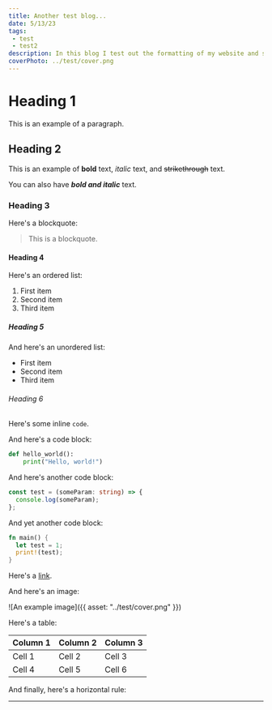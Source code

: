 ```yaml
---
title: Another test blog...
date: 5/13/23
tags:
 - test
 - test2
description: In this blog I test out the formatting of my website and see how everything is looking
coverPhoto: ../test/cover.png
---
```


# Heading 1

This is an example of a paragraph.

## Heading 2

This is an example of **bold** text, _italic_ text, and ~~strikethrough~~ text.

You can also have **_bold and italic_** text.

### Heading 3

Here's a blockquote:

> This is a blockquote.

#### Heading 4

Here's an ordered list:

1. First item
2. Second item
3. Third item

##### Heading 5

And here's an unordered list:

- First item
- Second item
- Third item

###### Heading 6

Here's some inline `code`.

And here's a code block:

```python
def hello_world():
    print("Hello, world!")
```

And here's another code block:

```typescript
const test = (someParam: string) => {
  console.log(someParam);
};
```

And yet another code block:

```rust
fn main() {
  let test = 1;
  print!(test);
}
```

Here's a [link](https://example.com).

And here's an image:

![An example image]({{ asset: "../test/cover.png" }})

Here's a table:

| Column 1 | Column 2 | Column 3 |
| -------- | -------- | -------- |
| Cell 1   | Cell 2   | Cell 3   |
| Cell 4   | Cell 5   | Cell 6   |

And finally, here's a horizontal rule:

---
